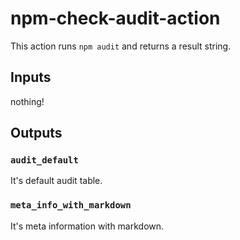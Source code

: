 # npm-check-audit-action

This action runs `npm audit` and returns a result string.

## Inputs

nothing!

## Outputs

### `audit_default`

It's default audit table.

### `meta_info_with_markdown`

It's meta information with markdown.
